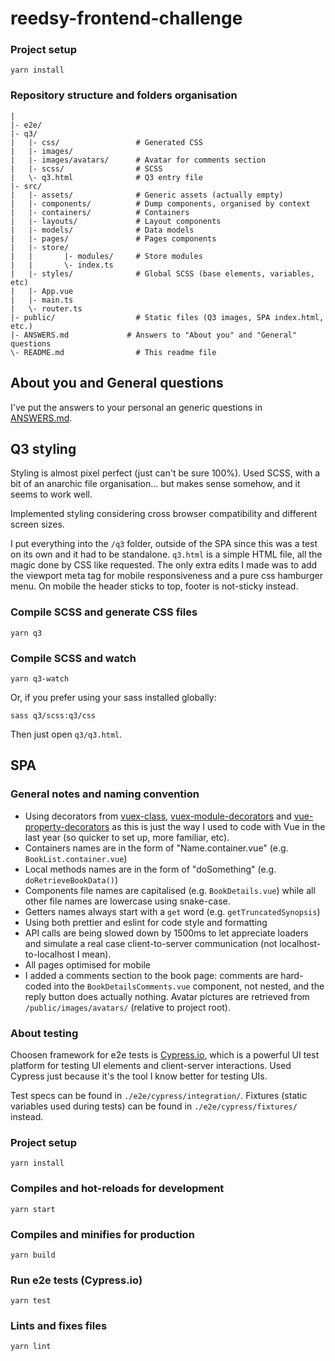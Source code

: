 
# reedsy-frontend-challenge

### Project setup
```
yarn install
```

### Repository structure and folders organisation

```
|
|- e2e/
|- q3/
|   |- css/                 # Generated CSS
|   |- images/
|   |- images/avatars/      # Avatar for comments section
|   |- scss/                # SCSS
|   \- q3.html              # Q3 entry file
|- src/
|   |- assets/              # Generic assets (actually empty)
|   |- components/          # Dump components, organised by context
|   |- containers/          # Containers
|   |- layouts/             # Layout components
|   |- models/              # Data models
|   |- pages/               # Pages components
|   |- store/
|   |       |- modules/     # Store modules
|   |       \- index.ts
|   |- styles/              # Global SCSS (base elements, variables, etc)
|   |- App.vue
|   |- main.ts
|   \- router.ts
|- public/                  # Static files (Q3 images, SPA index.html, etc.)
|- ANSWERS.md             # Answers to "About you" and "General" questions
\- README.md                # This readme file
```

## About you and General questions

I've put the answers to your personal an generic questions in [ANSWERS.md](./ANSWERS.md).

## Q3 styling

Styling is almost pixel perfect (just can't be sure 100%). Used SCSS, with a bit of an anarchic file organisation... but makes sense somehow, and it seems to work well.

Implemented styling considering cross browser compatibility and different screen sizes.

I put everything into the ```/q3``` folder, outside of the SPA since this was a test on its own and it had to be standalone. ```q3.html``` is a simple HTML file, all the magic done by CSS like requested. The only extra edits I made was to add the viewport meta tag for mobile responsiveness and a pure css hamburger menu. On mobile the header sticks to top, footer is not-sticky instead.

### Compile SCSS and generate CSS files
```
yarn q3
```

### Compile SCSS and watch
```
yarn q3-watch
```

Or, if you prefer using your sass installed globally: 

```
sass q3/scss:q3/css
```

Then just open ```q3/q3.html```.

## SPA

### General notes and naming convention

- Using decorators from [vuex-class](https://github.com/ktsn/vuex-class), [vuex-module-decorators](https://github.com/championswimmer/vuex-module-decorators) and [vue-property-decorators](https://github.com/kaorun343/vue-property-decorator) as this is just the way I used to code with Vue in the last year (so quicker to set up, more familiar, etc).
- Containers names are in the form of "Name.container.vue" (e.g. `BookList.container.vue`)
- Local methods names are in the form of "doSomething" (e.g. `doRetrieveBookData()`)
- Components file names are capitalised (e.g. `BookDetails.vue`) while all other file names are lowercase using snake-case.
- Getters names always start with a `get` word (e.g. `getTruncatedSynopsis`)
- Using both prettier and eslint for code style and formatting
- API calls are being slowed down by 1500ms to let appreciate loaders and simulate a real case client-to-server communication (not localhost-to-localhost I mean).
- All pages optimised for mobile
- I added a comments section to the book page: comments are hard-coded into the `BookDetailsComments.vue` component, not nested, and the reply button does actually nothing. Avatar pictures are retrieved from `/public/images/avatars/` (relative to project root).

### About testing

Choosen framework for e2e tests is [Cypress.io](https://www.cypress.io/), which is a powerful UI test platform for testing UI elements and client-server interactions. Used Cypress just because it's the tool I know better for testing UIs.

Test specs can be found in `./e2e/cypress/integration/`. Fixtures (static variables used during tests) can be found in `./e2e/cypress/fixtures/` instead.

### Project setup
```
yarn install
```

### Compiles and hot-reloads for development
```
yarn start
```

### Compiles and minifies for production
```
yarn build
```

### Run e2e tests (Cypress.io)
```
yarn test
```

### Lints and fixes files
```
yarn lint
```

